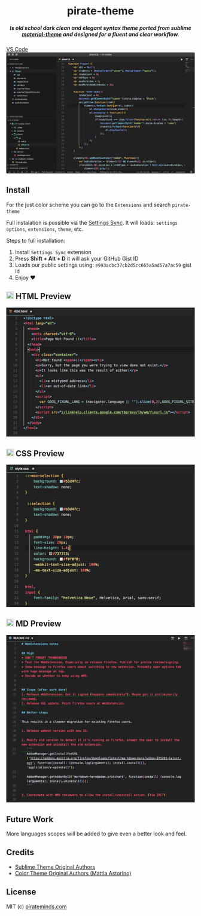 <h1 align="center">pirate-theme</h1>

<h5 align="center">Is old school dark clean and elegant syntax theme ported from sublime <a href="https://github.com/equinusocio/material-theme">material-theme</a> and designed for a fluent and clear workflow.</h5>

[VS Code](https://code.visualstudio.com/)
![Screenshot](https://github.com/pirateminds/pirate-theme/blob/master/assets/vs-code.png?raw=true)

## Install

For the just color scheme you can go to the `Extensions` and search `pirate-theme`

Full instalation is possible via the [Settings Sync](https://marketplace.visualstudio.com/items?itemName=Shan.code-settings-sync). It will loads: `settings options`, `extensions`, `theme`, etc.

Steps to full installation:
1. Install `Settings Sync` extension
3. Press **Shift + Alt + D** it will ask your GitHub Gist ID
3. Loads our public settings using: `e993acbc37cb2d5cc665a5ad57a7ac59` gist id
4. Enjoy &#10084;

## <img src='https://code.visualstudio.com/images/favicon.ico' width=20 height=20 /> HTML Preview
![HTML PREVIEW](https://github.com/pirateminds/pirate-theme/blob/master/assets/html.png?raw=true)

## <img src='https://code.visualstudio.com/images/favicon.ico' width=20 height=20 /> CSS Preview
![CSS PREVIEW](https://github.com/pirateminds/pirate-theme/blob/master/assets/css.png?raw=true)

## <img src='https://code.visualstudio.com/images/favicon.ico' width=20 height=20 /> MD Preview
![MD PREVIEW](https://github.com/pirateminds/pirate-theme/blob/master/assets/md.png?raw=true)

## Future Work
More languages scopes will be added to give even a better look and feel.

## Credits
* [Sublime Theme Original Authors](https://github.com/equinusocio/material-theme)
* [Color Theme Original Authors (Mattia Astorino)](http://astorinomattia.it/)

## License
MIT (c) [pirateminds.com](http://pirateminds.com/)